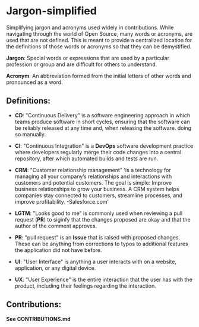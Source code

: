 # Jargon-simplified

Simplifying jargon and acronyms used widely in contributions. While navigating through the world of Open Source, many words or acronyms, are used
that are not defined. This is meant to provide a centralized location for the definitions of those words or acronyms so that they can be demystified.

**Jargon**: Special words or expressions that are used by a particular profession or group and are difficult for others to understand.

**Acronym**: An abbreviation formed from the initial letters of other words and pronounced as a word.

## Definitions:

- **CD**: "Continuous Delivery" is a software engineering approach in which teams produce software in short cycles, ensuring that the software can be reliably released at any time and, when releasing the software. doing so manually.

- **CI**: "Continuous Integration" is a **DevOps** software development practice where developers regularly
  merge their code changes into a central repository, after which automated builds and tests are run.

- **CRM**: "Customer relationship management" 'is a technology for managing all your company’s relationships and interactions with customers and potential customers. The goal is simple: Improve business relationships to grow your business. A CRM system helps companies stay connected to customers, streamline processes, and improve profitability. -Salesforce.com'

- **LGTM**: "Looks good to me" is commonly used when reviewing a pull request (**PR**) to siginfy that the changes proposed are okay and that the author of the comment approves.

- **PR**: "pull request" is an **Issue** that is raised with proposed changes. These can be anything from corrections to typos to additional features the application did not have before.

- **UI**: "User Interface" is anything a user interacts with on a website, application, or any digital device.

- **UX**: "User Experience" is the entire interaction that the user has with the product, including their feelings regarding the interaction.

## Contributions:

**See CONTRIBUTIONS.md**
